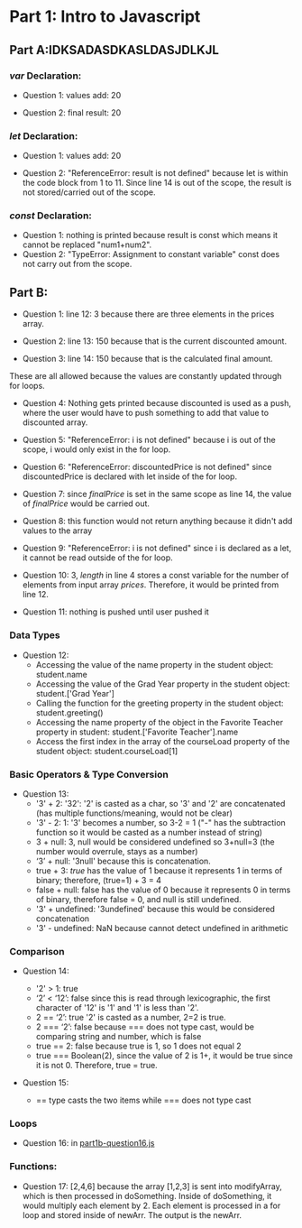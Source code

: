 # Part 1: Intro to Javascript

## Part A:IDKSADASDKASLDASJDLKJL 

### *var* Declaration: 
* Question 1: values add:  20

* Question 2: final result:  20

### *let* Declaration: 
* Question 1: values add:  20

* Question 2: "ReferenceError: result is not defined" because let is within the code block from 1 to 11. Since line 14 is out of the scope, the result is not stored/carried out of the scope. 

### *const* Declaration: 
* Question 1: nothing is printed because result is const which means it cannot be replaced "num1+num2". 
* Question 2: "TypeError: Assignment to constant variable" const does not carry out from the scope. 

## Part B:  
* Question 1: line 12: 3 because there are three elements in the prices array. 

* Question 2: line 13:  150 because that is the current discounted amount. 

* Question 3: line 14: 150 because that is the calculated final amount. 

These are all allowed because the values are constantly updated through for loops. 

* Question 4: Nothing gets printed because discounted is used as a push, where the user would have to push something to add that value to discounted array. 

* Question 5: "ReferenceError: i is not defined" because i is out of the scope, i would only exist in the for loop. 
* Question 6: "ReferenceError: discountedPrice is not defined" since discountedPrice is declared with let inside of the for loop. 
* Question 7: since *finalPrice* is set in the same scope as line 14, the value of *finalPrice* would be carried out. 
* Question 8: this function would not return anything because it didn't add values to the array 
* Question 9: "ReferenceError: i is not defined" since i is declared as a let, it cannot be read outside of the for loop. 
* Question 10: 3, *length* in line 4 stores a const variable for the number of elements from input array *prices*. Therefore, it would be printed from line 12. 
* Question 11: nothing is pushed until user pushed it

### Data Types
* Question 12: 
    <ul>
    <li>Accessing the value of the name property in the student object: student.name </li>
    <li>Accessing the value of the Grad Year property in the student object: student.['Grad Year']</li>
    <li>Calling the function for the greeting property in the student object: student.greeting()</li>
    <li>Accessing the name property of the object in the Favorite Teacher property in student: student.['Favorite Teacher'].name</li>
    <li>Access the first index in the array of the courseLoad property of the student object: student.courseLoad[1]</li>
    </ul>

### Basic Operators & Type Conversion 
* Question 13: 
  * '3' + 2: '32': '2' is casted as a char, so '3' and '2' are concatenated (has multiple functions/meaning, would not be clear)
  * '3' - 2: 1: '3' becomes a number, so 3-2 = 1 ("-" has the subtraction function so it would be casted as a number instead of string) 
  * 3 + null: 3, null would be considered undefined so 3+null=3 (the number would overrule, stays as a number)
  * ‘3’ + null: '3null' because this is concatenation. 
  * true + 3: *true* has the value of 1 because it represents 1 in terms of binary; therefore, (true=1) + 3 = 4
  * false + null: false has the value of 0 because it represents 0 in terms of binary, therefore false = 0, and null is still undefined. 
  * '3' + undefined: '3undefined' because this would be considered concatenation
  * '3' - undefined: NaN because cannot detect undefined in arithmetic

### Comparison
* Question 14: 
  * '2' > 1: true
  * ‘2’ < ‘12’: false since this is read through lexicographic, the first character of '12' is '1' and '1' is less than '2'. 
  * 2 == ‘2’: true '2' is casted as a number, 2=2 is true. 
  * 2 === ‘2’: false because === does not type cast, would be comparing string and number, which is false 
  * true == 2: false because true is 1, so 1 does not equal 2 
  * true === Boolean(2), since the value of 2 is 1+, it would be true since it is not 0. Therefore, true = true. 
  
* Question 15: 
  * == type casts the two items while === does not type cast 
  
### Loops 
* Question 16: in [part1b-question16.js](https://github.com/sophiaallui/sp21-cse110-lab4/blob/master/part1/part1b-question16.js)

### Functions: 
* Question 17: [2,4,6] because the array [1,2,3] is sent into modifyArray, which is then processed in doSomething. Inside of doSomething, it would multiply each element by 2. Each element is processed in a for loop and stored inside of newArr. The output is the newArr. 
